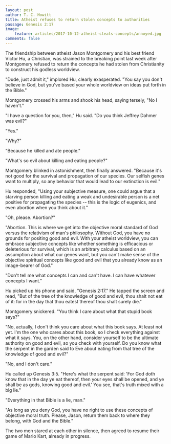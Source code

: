 ```yaml
---
layout: post
author: T. C. Howitt
title: Atheist refuses to return stolen concepts to authorities
passage: Genesis 2:17
image:
    feature: articles/2017-10-12-atheist-steals-concepts/annoyed.jpg
comments: false
---
```


The friendship between atheist Jason Montgomery and his best friend Victor Hu, a Christian, was strained to the breaking point last week after Montgomery refused to return the concepts he had stolen from Christianity to construct his godless worldview.

"Dude, just admit it," implored Hu, clearly exasperated.  "You say you don't believe in God, but you've based your whole worldview on ideas put forth in the Bible."

Montgomery crossed his arms and shook his head, saying tersely, "No I haven't."

"I have a question for you, then," Hu said.  "Do you think Jeffrey Dahmer was evil?"

"Yes."

"Why?"

"Because he killed and ate people."

"What's so evil about killing and eating people?"

Montgomery blinked in astonishment, then finally answered.  "Because it's not good for the survival and propagation of our species.  Our selfish genes want to multiply, so any behavior that would lead to our extinction is evil."

Hu responded, "Using your subjective measure, one could argue that a starving person killing and eating a weak and undesirable person is a net positive for propagating the species -- this is the logic of eugenics, and even abortion when you think about it."

"Oh, please.  Abortion?"

"Abortion.  This is where we get into the objective moral standard of God versus the relativism of man's philosophy.  Without God, you have no grounds for positing good and evil.  With your atheist worldview, you can embrace subjective concepts like whether something is efficacious or deleterious for survival, which is an arbitrary calculus based on an assumption about what our genes want, but you can't make sense of the objective spiritual concepts like good and evil that you already know as an image-bearer of God."

"Don't tell me what concepts I can and can't have.  I can have whatever concepts I want."

Hu picked up his phone and said, "Genesis 2:17."  He tapped the screen and read, "But of the tree of the knowledge of good and evil, thou shalt not eat of it: for in the day that thou eatest thereof thou shalt surely die."

Montgomery snickered.  "You think I care about what that stupid book says?"

"No, actually, I don't think you care about what this book says.  At least not yet.  I'm the one who cares about this book, so I check everything against what it says.  You, on the other hand, consider yourself to be the ultimate authority on good and evil, so you check with yourself.  Do you know what the serpent in the garden said to Eve about eating from that tree of the knowledge of good and evil?"

"No, and I don't care."

Hu called up Genesis 3:5.  "Here's what the serpent said: 'For God doth know that in the day ye eat thereof, then your eyes shall be opened, and ye shall be as gods, knowing good and evil.'  You see, that's truth mixed with a big lie."

"Everything in that Bible is a lie, man."

"As long as you deny God, you have no right to use these concepts of objective moral truth. Please, Jason, return them back to where they belong, with God and the Bible."

The two men stared at each other in silence, then agreed to resume their game of Mario Kart, already in progress.
